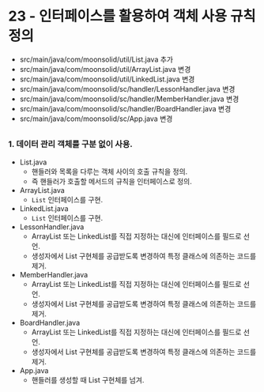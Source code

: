 # 23 - 인터페이스를 활용하여 객체 사용 규칙 정의



- src/main/java/com/moonsolid/util/List.java 추가
- src/main/java/com/moonsolid/util/ArrayList.java 변경
- src/main/java/com/moonsolid/util/LinkedList.java 변경
- src/main/java/com/moonsolid/sc/handler/LessonHandler.java 변경
- src/main/java/com/moonsolid/sc/handler/MemberHandler.java 변경
- src/main/java/com/moonsolid/sc/handler/BoardHandler.java 변경
- src/main/java/com/moonsolid/sc/App.java 변경

## 

### 1. 데이터 관리 객체를 구분 없이 사용.

- List.java
    - 핸들러와 목록을 다루는 객체 사이의 호출 규칙을 정의.
    - 즉 핸들러가 호출할 메서드의 규칙을 인터페이스로 정의.
- ArrayList.java
    - `List` 인터페이스를 구현.
- LinkedList.java
    - `List` 인터페이스를 구현.
- LessonHandler.java
    - ArrayList 또는 LinkedList를 직접 지정하는 대신에 인터페이스를 필드로 선언.
    - 생성자에서 List 구현체를 공급받도록 변경하여 특정 클래스에 의존하는 코드를 제거.
- MemberHandler.java
    - ArrayList 또는 LinkedList를 직접 지정하는 대신에 인터페이스를 필드로 선언.
    - 생성자에서 List 구현체를 공급받도록 변경하여 특정 클래스에 의존하는 코드를 제거.
- BoardHandler.java
    - ArrayList 또는 LinkedList를 직접 지정하는 대신에 인터페이스를 필드로 선언.
    - 생성자에서 List 구현체를 공급받도록 변경하여 특정 클래스에 의존하는 코드를 제거.
- App.java
    - 핸들러를 생성할 때 List 구현체를 넘겨.
